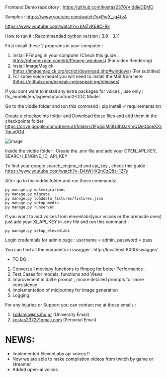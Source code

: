 Frontend Demo repository :  https://github.com/kostas2370/ViddieDEMO

Samples :
https://www.youtube.com/watch?v=PvrX_jq4fv4

https://www.youtube.com/watch?v=bNZvK68O-Rk


How to run it :
Recommended python version : 3.9 - 3.11

First install these 2 programs in your computer : 


1. Install FFmpeg in your computer (Check this guide : https://phoenixnap.com/kb/ffmpeg-windows) (For video Rendering)
2. Install ImageMagick (https://imagemagick.org/script/download.php#windows) (For subtitles)
3. For some voice model you will need to install the MSI from here (https://github.com/espeak-ng/espeak-ng/releases)

If you dont want to install any extra packages for voices , 
use only : tts_models/en/ljspeech/tacotron2-DDC Model

Go to the viddie folder and run this command :
pip install -r requirements.txt


Create a checkpoints folder and
Download these files and add them in the checkpoints folder
https://drive.google.com/drive/u/1/folders/1Fp4sjMi6U3bQaKmQQe04qeXzk7quu0Od

![image](https://github.com/kostas2370/Clippy-V2/assets/96636678/621fa695-5a40-42e0-9464-51aae08d89c7)


Inside the viddie folder : 
Create the .env file and add your OPEN_API_KEY, SEARCH_ENGINE_ID, API_KEY 

To find your google search_engine_id and api_key , check this guide : https://www.youtube.com/watch?v=D4tWHX2nCzQ&t=127s

After go to the viddie folder and run those commands:

```shell
py manage.py makemigrations
py manage.py migrate
py manage.py loaddata fixtures/fixtures.json
py manage.py setup_media
py manage.py runserver
```

If you want to add voices from elevenlabs(your voices or the premade ones) just add your XI_API_KEY in .env file and 
run this command :

```shell
py manage.py setup_elevenlabs
```

Login credentials for admin page : username = admin, password = pass

You can find all the endpoints in swagger : http://localhost:8000/swagger/



* TO DO :
1. Convert all moviepy functions to ffmpeg for better Performance .
2. Test Cases for models, functions and Views
3. Improvement in dall e prompt , mcore detailed prompts for more consistency
4. Implementation of midjourney for image generation
5. Logging

For any Injuries or Support you can contact me at those emails :
1. kodamia@cs.ihu.gr (University Email)
2. kostas2372@gmail.com (Personal Email)

# NEWS:
* Implemented ElevenLabs api voices !!
* Now we are able to make compilation videos from twitch by game or streamer
* Added open-ai voices

